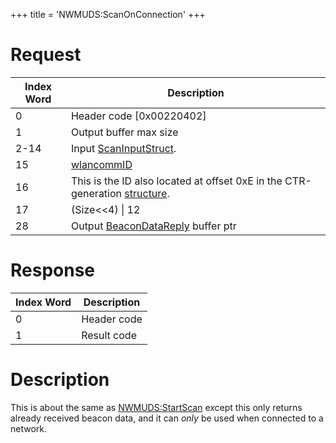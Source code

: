 +++
title = 'NWMUDS:ScanOnConnection'
+++

# Request

| Index Word | Description                                                                                           |
|------------|-------------------------------------------------------------------------------------------------------|
| 0          | Header code \[0x00220402\]                                                                            |
| 1          | Output buffer max size                                                                                |
| 2-14       | Input [ScanInputStruct](NWM_Services "wikilink").                                                     |
| 15         | [wlancommID](NWM_Services "wikilink")                                                                 |
| 16         | This is the ID also located at offset 0xE in the CTR-generation [structure](NWM_Services "wikilink"). |
| 17         | (Size\<\<4) \| 12                                                                                     |
| 28         | Output [BeaconDataReply](NWM_Services "wikilink") buffer ptr                                          |

# Response

| Index Word | Description |
|------------|-------------|
| 0          | Header code |
| 1          | Result code |

# Description

This is about the same as
[NWMUDS:StartScan](NWMUDS:StartScan "wikilink") except this only returns
already received beacon data, and it can *only* be used when connected
to a network.
